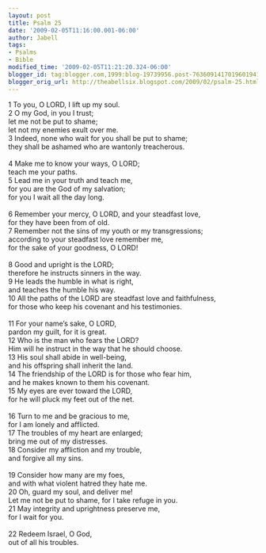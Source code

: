 ```yaml
---
layout: post
title: Psalm 25
date: '2009-02-05T11:16:00.001-06:00'
author: Jabell
tags:
- Psalms
- Bible
modified_time: '2009-02-05T11:21:20.324-06:00'
blogger_id: tag:blogger.com,1999:blog-19739956.post-7636091417019601941
blogger_orig_url: http://theabellsix.blogspot.com/2009/02/psalm-25.html
---
```


1     To you, O LORD, I lift up my soul.<br />2     O my God, in you I trust;<br />        let me not be put to shame;<br />        let not my enemies exult over me.<br />3     Indeed, none who wait for you shall be put to shame;<br />        they shall be ashamed who are wantonly treacherous.<br /><br />4     Make me to know your ways, O LORD;<br />        teach me your paths.<br />5     Lead me in your truth and teach me,<br />        for you are the God of my salvation;<br />        for you I wait all the day long.<br /><br />6     Remember your mercy, O LORD, and your steadfast love,<br />        for they have been from of old.<br />7     Remember not the sins of my youth or my transgressions;<br />        according to your steadfast love remember me,<br />        for the sake of your goodness, O LORD!<br /><br />8     Good and upright is the LORD;<br />        therefore he instructs sinners in the way.<br />9     He leads the humble in what is right,<br />        and teaches the humble his way.<br />10     All the paths of the LORD are steadfast love and faithfulness,<br />        for those who keep his covenant and his testimonies.<br /><br />11     For your name’s sake, O LORD,<br />        pardon my guilt, for it is great.<br />12     Who is the man who fears the LORD?<br />        Him will he instruct in the way that he should choose.<br />13     His soul shall abide in well-being,<br />        and his offspring shall inherit the land.<br />14     The friendship of the LORD is for those who fear him,<br />        and he makes known to them his covenant.<br />15     My eyes are ever toward the LORD,<br />        for he will pluck my feet out of the net.<br /><br />16     Turn to me and be gracious to me,<br />        for I am lonely and afflicted.<br />17     The troubles of my heart are enlarged;<br />        bring me out of my distresses.<br />18     Consider my affliction and my trouble,<br />        and forgive all my sins.<br /><br />19     Consider how many are my foes,<br />        and with what violent hatred they hate me.<br />20     Oh, guard my soul, and deliver me!<br />        Let me not be put to shame, for I take refuge in you.<br />21     May integrity and uprightness preserve me,<br />        for I wait for you.<br /><br />22     Redeem Israel, O God,<br />        out of all his troubles.